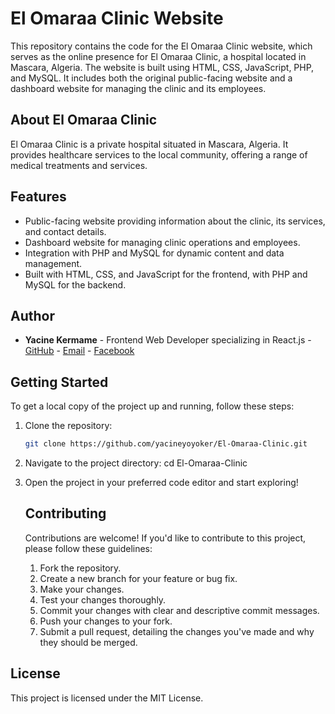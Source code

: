 # El Omaraa Clinic Website

This repository contains the code for the El Omaraa Clinic website, which serves as the online presence for El Omaraa Clinic, a hospital located in Mascara, Algeria. The website is built using HTML, CSS, JavaScript, PHP, and MySQL. It includes both the original public-facing website and a dashboard website for managing the clinic and its employees.

## About El Omaraa Clinic

El Omaraa Clinic is a private hospital situated in Mascara, Algeria. It provides healthcare services to the local community, offering a range of medical treatments and services.

## Features

- Public-facing website providing information about the clinic, its services, and contact details.
- Dashboard website for managing clinic operations and employees.
- Integration with PHP and MySQL for dynamic content and data management.
- Built with HTML, CSS, and JavaScript for the frontend, with PHP and MySQL for the backend.

## Author

- **Yacine Kermame** - Frontend Web Developer specializing in React.js - [GitHub](https://github.com/yacineyoyoker) - [Email](mailto:yacineyoyoker@gmail.com) - [Facebook](https://facebook.com/yacine.kermam.7)

## Getting Started

To get a local copy of the project up and running, follow these steps:

1. Clone the repository:

   ```bash
   git clone https://github.com/yacineyoyoker/El-Omaraa-Clinic.git
2. Navigate to the project directory:
   cd El-Omaraa-Clinic
3. Open the project in your preferred code editor and start exploring!
   
   ## Contributing

   Contributions are welcome! If you'd like to contribute to this project, please follow these guidelines:
   1. Fork the repository.
   2. Create a new branch for your feature or bug fix.
   3. Make your changes.
   4. Test your changes thoroughly.
   5. Commit your changes with clear and descriptive commit messages.
   6. Push your changes to your fork.
   7. Submit a pull request, detailing the changes you've made and why they should be merged.

## License

This project is licensed under the MIT License.

